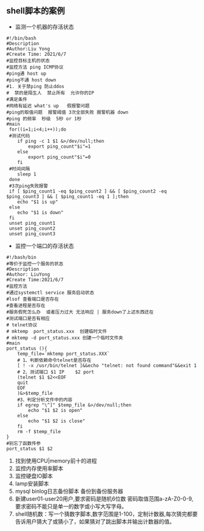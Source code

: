 ## shell脚本的案例

- 监测一个机器的存活状态

```shell
#!/bin/bash
#Description
#Author:Liu Yong
#Create Time: 2021/6/7
#监控目标主机的状态
#监控方法 ping ICMP协议
#ping通 host up
#ping不通 host down
#1. 关于禁ping 防止ddos
#  禁的是陌生人  禁止所有  允许你的IP
#满足条件
#网络有延迟 what's up   假报警问题
#ping的取值问题  报警阈值 3次全部失败 报警机器 down
#ping 的频率  秒级  5秒 or 1秒
#main
 for((i=1;i<4;i++));do
 #测试代码
 	if ping -c 1 $1 &>/dev/null;then
 		export ping_count"$i"=1
 	else
 		export ping_count"$i"=0
 	fi
 #时间间隔
 	sleep 1
 done
 #3次ping失败报警
 if [ $ping_count1 -eq $ping_count2 ] && [ $ping_count2 -eq $ping_count3 ] && [ $ping_count1 -eq 1 ];then
 	echo "$1 is up"
 else
 	echo "$1 is down"
 fi
 unset ping_count1
 unset ping_count2
 unset ping_count3
```

- 监控一个端口的存活状态

```shell
#!/bash/bin
#等价于监控一个服务的状态
#Description
#Author: LiuYong
#Create Time:2021/6/7
#监控方法
#通过systemctl service 服务启动状态
#lsof 查看端口是否存在
#查看进程是否存在
#服务假死怎么办  或者压力过大 无法响应 | 服务down了上述东西还在
#测试端口是否有相应
# telnet协议
# mktemp  port_status.xxx  创建临时文件
# mktemp -d port_status.xxx 创建一个临时文件夹
#main
port_status (){
	temp_file=`mktemp port_status.XXX`
	# 1、判断依赖命令telnet是否存在
	[ ! -x /usr/bin/telnet ]&&echo "telnet: not found command"&&exit 1
	# 2、测试端口 $1 IP    $2 port
	(telnet $1 $2<<EOF
	quit
	EOF
	)&>$temp_file
	#3、判定分析文件中的内容
	if egrep "\^]" $temp_file &>/dev/null;then
		echo "$1 $2 is open"
	else
		echo "$1 $2 is close"
	fi
	rm -f $temp_file
}
#别忘了函数传参
port_status $1 $2
```



1. 找到使用CPU|memory前十的进程
2. 监控内存使用率脚本
3. 监控硬盘IO脚本
4. lamp安装脚本
5. mysql binlog日志备份脚本 备份到备份服务器
6. 新建user01-user20用户,要求密码是随机6位数 密码取值范围a-zA-Z0-0-9,要求密码不能只是单一的数字或小写大写字母。
7. shell随机数：写一个猜数字脚本,数字范围是1-100，定制计数器,每次猜完都要告诉用户猜大了或猜小了，如果猜对了跳出脚本并输出计数器的值。

